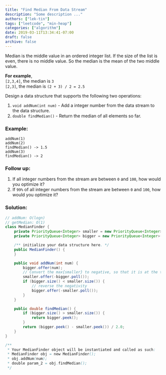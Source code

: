 ```yaml
---
title: "Find Median From Data Stream"
description: "Some description ..."
authors: ["lek-tin"]
tags: ["leetcode", "min-heap"]
categories: ["algorithm"]
date: 2019-03-11T13:34:41-07:00
draft: false
archive: false
---
```

Median is the middle value in an ordered integer list. If the size of the list is even, there is no middle value. So the median is the mean of the two middle value.

**For example**,  
`[2,3,4]`, the median is `3`  
`[2,3]`, the median is `(2 + 3) / 2 = 2.5`  

Design a data structure that supports the following two operations:  
1. `void addNum(int num)` - Add a integer number from the data stream to the data structure.  
2. `double findMedian()` - Return the median of all elements so far.

### Example:
```
addNum(1)
addNum(2)
findMedian() -> 1.5
addNum(3) 
findMedian() -> 2
```

### Follow up:
1. If all integer numbers from the stream are between `0` and `100`, how would you optimize it?
2. If `99%` of all integer numbers from the stream are between `0` and `100`, how would you optimize it?

### Solution:
```java
// addNum: O(logn)
// getMedian: O(1)
class MedianFinder {
    private PriorityQueue<Integer> smaller = new PriorityQueue<Integer>();
    private PriorityQueue<Integer> bigger = new PriorityQueue<Integer>();

    /** initialize your data structure here. */
    public MedianFinder() {
    }

    public void addNum(int num) {
        bigger.offer(num);
        // Convert the max{smaller} to negative, so that it is at the top of the heap.
        smaller.offer(-bigger.poll());
        if (bigger.size() < smaller.size()) {
            // reverse the negativity
            bigger.offer(-smaller.poll());
        }
    }

    public double findMedian() {
        if (bigger.size() > smaller.size()) {
            return bigger.peek();
        }
        return (bigger.peek() - smaller.peek()) / 2.0;
    }
}

/**
 * Your MedianFinder object will be instantiated and called as such:
 * MedianFinder obj = new MedianFinder();
 * obj.addNum(num);
 * double param_2 = obj.findMedian();
 */
```